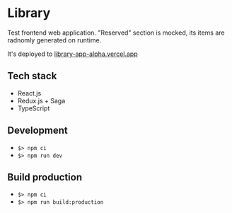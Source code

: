 # Library

Test frontend web application.
"Reserved" section is mocked, its items are radnomly generated on runtime.

It's deployed to [library-app-alpha.vercel.app](https://library-app-alpha.vercel.app/)

## Tech stack

* React.js
* Redux.js + Saga
* TypeScript

## Development

* `$> npm ci`
* `$> npm run dev`

## Build production

* `$> npm ci`
* `$> npm run build:production`
